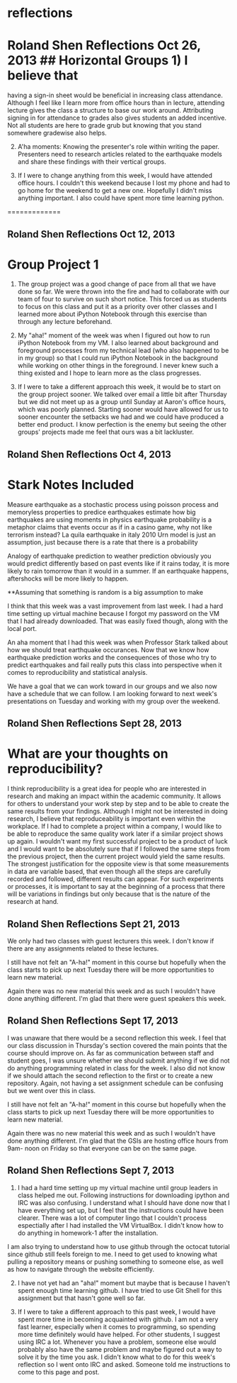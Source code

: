 # reflections
# Roland Shen Reflections Oct 26, 2013  ## Horizontal Groups 1) I believe that
having a sign-in sheet would be beneficial in increasing class attendance.
Although I feel like I learn more from office hours than in lecture, attending
lecture gives the class a structure to base our work around. Attributing signing
in for attendance to grades also gives students an added incentive. Not all
students are here to grade grub but knowing that you stand somewhere gradewise
also helps.

2) A'ha moments: Knowing the presenter's role within writing the paper.
Presenters need to research articles related to the earthquake models and share
these findings with their vertical groups.

3)  If I were to change anything from this week, I would have attended office
hours. I couldn't this weekend because I lost my phone and had to go home for
the weekend to get a new one. Hopefully I didn't miss anything important. I also
could have spent more time learning python.

============= 
## Roland Shen Reflections Oct 12, 2013 
# Group Project 1
1) The group project was a good change of pace from all that we have done so
far. We were thrown into the fire and had to collaborate with our team of four
to survive on such short notice. This forced us as students to focus on this
class and put it as a priority over other classes and I learned more about
iPython Notebook through this exercise than through any lecture beforehand.

2) My "aha!" moment of the week was when I figured out how to run iPython
Notebook from my VM. I also learned about background and foreground processes
from my technical lead (who also happened to be in my group) so that I could run
iPython Notebook in the background while working on other things in the
foreground. I never knew such a thing existed and I hope to learn more as the
class progresses.

3) If I were to take a different approach this week, it would be to start on the
group project sooner. We talked over email a little bit after Thursday but we
did not meet up as a group until Sunday at Aaron's office hours, which was
poorly planned. Starting sooner would have allowed for us to sooner encounter
the setbacks we had and we could have produced a better end product. I know
perfection is the enemy but seeing the other groups' projects made me feel that
ours was a bit lackluster.

## Roland Shen Reflections Oct 4, 2013
# Stark Notes Included
Measure earthquake as a stochastic process using poisson process and memoryless
properties to predice earthquakes estimate how big earthquakes are using moments
in physics earthquake probability is a metaphor claims that events occur as if
in a casino game, why not like terrorism instead? 
La quila earthquake in italy 2010 
Urn model is just an assumption, just because there is a rate that there is a 
probability

Analogy of earthquake prediction to weather prediction obviously you would
predict differently based on past events like if it rains today, it is more
likely to rain tomorrow than it would in a summer. If an earthquake happens,
aftershocks will be more likely to happen.


**Assuming that something is random is a big assumption to make

I think that this week was a vast improvement from last week.
I had a hard time setting up virtual machine because I forgot my password on the
VM that I had already downloaded. That was easily fixed though, along with the
local port.

An aha moment that I had this week was when Professor Stark talked about how we
should treat earthquake occurances. Now that we know how earthquake prediction
works and the consequences of those who try to predict earthquakes and fail
really puts this class into perspective when it comes to reproducibility and
statistical analysis.

We have a goal that we can work toward in our groups and we also now have a
schedule that we can follow. I am looking forward to next week's presentations
on Tuesday and working with my group over the weekend.

## Roland Shen Reflections Sept 28, 2013 
# What are your thoughts on reproducibility? 

I think reproducibility is a great idea for people who are interested in
research and making an impact within the academic community. It allows for
others to understand your work step by step and to be able to create the same
results from your findings. Although I might not be interested in doing
research, I believe that reproduceability is important even within the
workplace. If I had to complete a project within a company, I would like to be
able to reproduce the same quality work later if a similar project shows up
again. I wouldn't want my first successful project to be a product of luck and I
would want to be absolutely sure that if I followed the same steps from the
previous project, then the current project would yield the same results. The
strongest justification for the opposite view is that some measurements in data
are variable based, that even though all the steps are carefully recorded and
followed, different results can appear. For such experiments or processes, it is
important to say at the beginning of a process that there will be variations in
findings but only because that is the nature of the research at hand.

## Roland Shen Reflections Sept 21, 2013

We only had two classes with guest lecturers this week. I don't know if there
are any assignments related to these lectures.

I still have not felt an "A-ha!" moment in this course but hopefully when the
class starts to pick up next Tuesday there will be more opportunities to learn
new material.

Again there was no new material this week and as such I wouldn't have done
anything different. I'm glad that there were guest speakers this week.


## Roland Shen Reflections Sept 17, 2013

I was unaware that there would be a second reflection this week. I feel that our
class discussion in Thursday's section covered the main points that the course
should improve on. As far as communication between staff and student goes, I was
unsure whether we should submit anything if we did not do anything programming
related in class for the week. I also did not know if we should attach the 
second reflection to the first or to create a new repository. Again, not having 
a set assignment schedule can be confusing but we went over this in class.

I still have not felt an "A-ha!" moment in this course but hopefully when the
class starts to pick up next Tuesday there will be more opportunities to learn
new material.

Again there was no new material this week and as such I wouldn't have done
anything different. I'm glad that the GSIs are hosting office hours from 9am-
noon on Friday so that everyone can be on the same page.

## Roland Shen Reflections Sept 7, 2013

1) I had a hard time setting up my virtual machine until group leaders in class
helped me out. Following instructions for downloading ipython and IRC was also
confusing. I understand what I should have done now that I have everything set
up, but I feel that the instructions could have been clearer. There was a lot of
computer lingo that I couldn't process espectially after I had installed the VM
VirtualBox. I didn't know how to do anything in homework-1 after the
installation.

I am also trying to understand how to use github through the octocat tutorial
since github still feels foreign to me. I need to get used to knowing what
pulling a repository means or pushing something to someone else, as well as how
to navigate through the website efficiently.

2) I have not yet had an "aha!" moment but maybe that is because I haven't spent
enough time learning github. I have tried to use Git Shell for this assignment
but that hasn't gone well so far.

3) If I were to take a different approach to this past week, I would have spent
more time in becoming acquainted with github. I am not a very fast learner,
especially when it comes to programming, so spending more time definitely would
have helped. For other students, I suggest using IRC a lot. Whenever you have a
problem, someone else would probably also have the same problem and maybe
figured out a way to solve it by the time you ask. I didn't know what to do for
this week's reflection so I went onto IRC and asked. Someone told me
instructions to come to this page and post.
